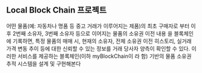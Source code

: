 ## Local Block Chain 프로젝트

어떤 물품(예: 자동차나 명품 등 중고 거래가 이루어지는 제품)의 최초 구매자로
부터 이후 2번째 소유자, 3번째 소유자 등으로 이어지는 물품의 소유권 이전 내용 을 블록체인에 기록하면, 특정 물품의 매매 시, 현재의 소유자, 
전체 소유권 이전 히스토리, 실거래 가격 변동 추이 등에 대한 신뢰할 수 있는 정보를 거래 당사자 양측이 확인할 수 있다. 이러한 서비스를 제공하는 블록체인(이하 myBlockChain이 라 함)
기반의 물품 소유권 추적 시스템을 설계 및 구현해본다 
